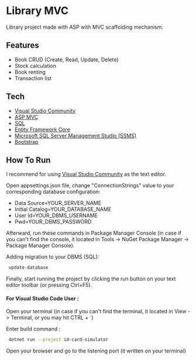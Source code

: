 # Library MVC

Library project made with ASP with MVC scaffolding mechanism.

## Features
- Book CRUD (Create, Read, Update, Delete)
- Stock calculation
- Book renting
- Transaction list 

## Tech
- [Visual Studio Community](https://visualstudio.microsoft.com/)
- [ASP MVC](https://dotnet.microsoft.com/en-us/apps/aspnet/mvc)
- [SQL](https://www.microsoft.com/en-us/sql-server/sql-server-downloads)
- [Entity Framework Core](https://docs.microsoft.com/en-us/ef/core/)
- [Microsoft SQL Server Management Studio (SSMS)](https://docs.microsoft.com/en-us/sql/ssms/download-sql-server-management-studio-ssms?view=sql-server-ver15)
- [Bootstrap](https://getbootstrap.com/)

## How To Run
I recommend for using [Visual Studio Community](https://visualstudio.microsoft.com/) as the text editor.

Open appsettings.json file, change "ConnectionStrings" value to your corresponding database configuration:
- Data Source=YOUR_SERVER_NAME
- Initial Catalog=YOUR_DATABASE_NAME
- User Id=YOUR_DBMS_USERNAME
- Pwd=YOUR_DBMS_PASSWORD

Afterward, run these commands in Package Manager Console (in case if you can't find the console, it located in Tools -> NuGet Package Manager -> Package Manager Console).

Adding migration to your DBMS (SQL):

```sh
 update-database
```

Finally, start running the project by clicking the run button on your text editor toolbar (or pressing Ctrl+F5).

#### For Visual Studio Code User :

Open your terminal (in case if you can't find the terminal, it located in View -> Terminal, or you may hit CTRL + `)

Enter build command :

```sh
 dotnet run --project id-card-simulator
```

Open your browser and go to the listening port (it written on your terminal)

